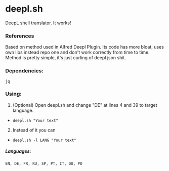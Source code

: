 # deepl.sh
DeepL shell translator. It works!

### References
Based on method used in Alfred Deepl Plugin. Its code has more bloat, uses own libs instead repo one and don't work correctly from time to time. Method is pretty simple, it's just curling of deepl json shit.

### Dependencies:
`jq`

### Using:
1. (Optional) Open deepl.sh and change "DE" at lines 4 and 39 to target language.
* `deepl.sh "Your text"`
2. Instead of it you can
* `deepl.sh -l LANG "Your text"`

##### Languages:
`EN, DE, FR, RU, SP, PT, IT, DU, PO`
